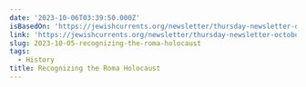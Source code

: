 ```yaml
---
date: '2023-10-06T03:39:50.000Z'
isBasedOn: 'https://jewishcurrents.org/newsletter/thursday-newsletter-october-5-2023'
link: 'https://jewishcurrents.org/newsletter/thursday-newsletter-october-5-2023'
slug: 2023-10-05-recognizing-the-roma-holocaust
tags:
  - History
title: Recognizing the Roma Holocaust
---
```



